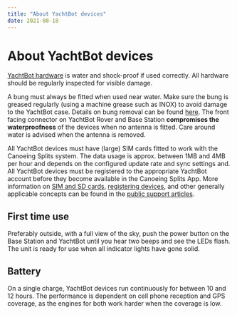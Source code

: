 ```yaml
---
title: "About YachtBot devices"
date: 2021-08-18
---
```

# About YachtBot devices

[YachtBot hardware](https://yachtbot.freshdesk.com/support/solutions/8000022006) is water and shock-proof if used correctly. All hardware should be regularly inspected for visible damage.

  

A bung must always be fitted when used near water. Make sure the bung is greased regularly (using a machine grease such as INOX) to avoid damage to the YachtBot case. Details on bung removal can be found [here](../../YachtBot%20Products/Deprecated%20articles/Removing%20YachtBot's%20bung.md). The front facing connector on YachtBot Rover and Base Station **compromises the waterproofness** of the devices when no antenna is fitted. Care around water is advised when the antenna is removed.

  

All YachtBot devices must have (large) SIM cards fitted to work with the Canoeing Splits system. The data usage is approx. between 1MB and 4MB per hour and depends on the configured update rate and sync settings and. All YachtBot devices must be registered to the appropriate YachtBot account before they become available in the Canoeing Splits App. More information on [SIM and SD cards](../../YachtBot%20Products/YachtBot%20product%20family%20fundamentals/SD%20(local%20memory%20storage)%20and%20SIM%20cards.md), [registering devices](../../YachtBot%20Web/Getting%20started/Registering%20Devices.md), and other generally applicable concepts can be found in the [public support articles](https://yachtbot.freshdesk.com/support/solutions/8000022006).

  

First time use
--------------

Preferably outside, with a full view of the sky, push the power button on the Base Station and YachtBot until you hear two beeps and see the LEDs flash. The unit is ready for use when all indicator lights have gone solid.

  

Battery
-------

On a single charge, YachtBot devices run continuously for between 10 and 12 hours. The performance is dependent on cell phone reception and GPS coverage, as the engines for both work harder when the coverage is low.